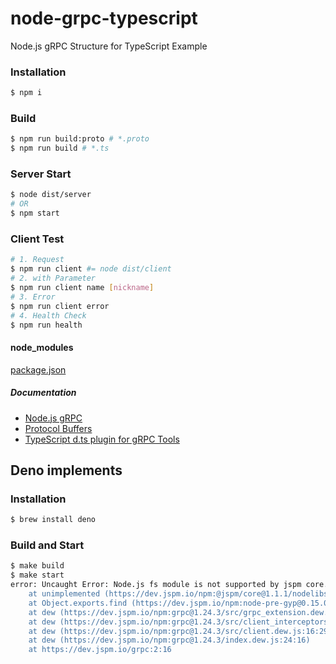 # node-grpc-typescript
Node.js gRPC Structure for TypeScript Example

### Installation
```sh
$ npm i
```

### Build
```sh
$ npm run build:proto # *.proto
$ npm run build # *.ts
```

### Server Start
```sh
$ node dist/server
# OR
$ npm start
```

### Client Test
```sh
# 1. Request
$ npm run client #= node dist/client
# 2. with Parameter
$ npm run client name [nickname]
# 3. Error
$ npm run client error
# 4. Health Check
$ npm run health
```

#### node_modules
[package.json](package.json)

##### Documentation
* [Node.js gRPC](https://grpc.io/grpc/node/grpc.html)
* [Protocol Buffers](https://developers.google.com/protocol-buffers/docs/proto3?hl=ko#json)
* [TypeScript d.ts plugin for gRPC Tools](https://github.com/agreatfool/grpc_tools_node_protoc_ts)


## Deno implements

### Installation
```sh
$ brew install deno
```

### Build and Start

```sh
$ make build
$ make start
error: Uncaught Error: Node.js fs module is not supported by jspm core. Deno support here is tracking in https://github.com/jspm/jspm-core/issues/4, +1's are appreciated!
    at unimplemented (https://dev.jspm.io/npm:@jspm/core@1.1.1/nodelibs/fs.js:1:32)
    at Object.exports.find (https://dev.jspm.io/npm:node-pre-gyp@0.15.0/lib/pre-binding.dew.js:31:10)
    at dew (https://dev.jspm.io/npm:grpc@1.24.3/src/grpc_extension.dew.js:19:29)
    at dew (https://dev.jspm.io/npm:grpc@1.24.3/src/client_interceptors.dew.js:13:14)
    at dew (https://dev.jspm.io/npm:grpc@1.24.3/src/client.dew.js:16:29)
    at dew (https://dev.jspm.io/npm:grpc@1.24.3/index.dew.js:24:16)
    at https://dev.jspm.io/grpc:2:16
```
